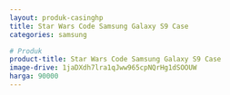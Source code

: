 ```yaml
---
layout: produk-casinghp
title: Star Wars Code Samsung Galaxy S9 Case
categories: samsung

# Produk
product-title: Star Wars Code Samsung Galaxy S9 Case
image-drive: 1jaDXdh7lra1qJww965cpNQrHg1dSOOUW
harga: 90000
---
```


